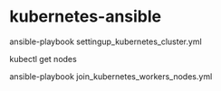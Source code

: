 # kubernetes-ansible


ansible-playbook settingup_kubernetes_cluster.yml

kubectl get nodes

ansible-playbook join_kubernetes_workers_nodes.yml
